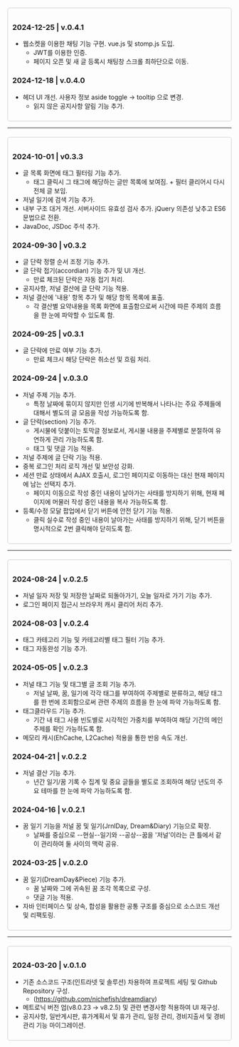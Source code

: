 
<div style="border: 1px solid #ccc; padding: 10px; margin-top:20px; border-radius: 5px;">

### 2024-12-25 | v.0.4.1
- 웹소켓을 이용한 채팅 기능 구현. vue.js 및 stomp.js 도입.
  - JWT를 이용한 인증.
  - 페이지 오픈 및 새 글 등록시 채팅창 스크롤 최하단으로 이동.

### 2024-12-18 | v.0.4.0
- 헤더 UI 개선. 사용자 정보 aside toggle → tooltip 으로 변경.
  - 읽지 않은 공지사항 알림 기능 추가.

</div>

---

<div style="border: 1px solid #ccc; padding: 10px; margin-top:20px; border-radius: 5px;">

### 2024-10-01 | v0.3.3
- 글 목록 화면에 태그 필터링 기능 추가.
  - 태그 클릭시 그 태그에 해당하는 글만 목록에 보여짐. + 필터 클리어시 다시 전체 글 보임.
- 저널 일기에 검색 기능 추가.
- 내부 구조 대거 개선. 서버사이드 유효성 검사 추가. jQuery 의존성 낮추고 ES6 문법으로 전환.
- JavaDoc, JSDoc 주석 추가.

### 2024-09-30 | v0.3.2
- 글 단락 정렬 순서 조정 기능 추가.
- 글 단락 접기(accordian) 기능 추가 및 UI 개선.
  - 만료 체크된 단락은 자동 접기 처리.
- 공지사항, 저널 결산에 글 단락 기능 적용.
- 저널 결산에 '내용' 항목 추가 및 해당 항목 목록에 표출.
  - 각 결산별 요약내용을 목록 화면에 표출함으로써 시간에 따른 주제의 흐름을 한 눈에 파악할 수 있도록 함.

### 2024-09-25 | v0.3.1
- 글 단락에 만료 여부 기능 추가.
  - 만료 체크시 해당 단락은 취소선 및 흐림 처리.

### 2024-09-24 | v.0.3.0
- 저널 주제 기능 추가.
  - 특정 날짜에 묶이지 않지만 인생 시기에 반복해서 나타나는 주요 주제들에 대해서 별도의 글 모음을 작성 가능하도록 함.
- 글 단락(section) 기능 추가.
  - 게시물에 덧붙이는 토막글 정보로서, 게시물 내용을 주제별로 분절하여 유연하게 관리 가능하도록 함.
  - 태그 및 댓글 기능 적용.
- 저널 주제에 글 단락 기능 적용.
- 중복 로그인 처리 로직 개선 및 보안성 강화.
- 세션 만료 상태에서 AJAX 호출시, 로그인 페이지로 이동하는 대신 현재 페이지에 남는 선택지 추가.
  - 페이지 이동으로 작성 중인 내용이 날아가는 사태를 방지하기 위해, 현재 페이지에 머물러 작성 중인 내용을 복사 가능하도록 함.
- 등록/수정 모달 팝업에서 닫기 버튼에 안전 닫기 기능 적용.
  - 클릭 실수로 작성 중인 내용이 날아가는 사태를 방지하기 위해, 닫기 버튼을 명시적으로 2번 클릭해야 닫히도록 함.

</div>

---

<div style="border: 1px solid #ccc; padding: 10px; margin-top:20px; border-radius: 5px;">

### 2024-08-24 | v.0.2.5
- 저널 일자 저장 및 저장한 날짜로 되돌아가기, 오늘 일자로 가기 기능 추가.
- 로그인 페이지 접근시 브라우저 캐시 클리어 처리 추가.

### 2024-08-03 | v.0.2.4
- 태그 카테고리 기능 및 카테고리별 태그 필터 기능 추가.
- 태그 자동완성 기능 추가.

### 2024-05-05 | v.0.2.3
- 저널 태그 기능 및 태그별 글 조회 기능 추가.
  - 저널 날짜, 꿈, 일기에 각각 태그를 부여하여 주제별로 분류하고, 해당 태그를 한 번에 조회함으로써 관련 주제의 흐름을 한 눈에 파악 가능하도록 함.
- 태그클라우드 기능 추가.
  - 기간 내 태그 사용 빈도별로 시각적인 가중치를 부여하여 해당 기간의 메인 주제를 확인 가능하도록 함.
- 메모리 캐시(EhCache, L2Cache) 적용을 통한 반응 속도 개선.

### 2024-04-21 | v.0.2.2
- 저널 결산 기능 추가.
  - 년간 일기/꿈 기록 수 집계 및 중요 글들을 별도로 조회하여 해당 년도의 주요 테마를 한 눈에 파악 가능하도록 함.

### 2024-04-16 | v.0.2.1
- 꿈 일기 기능을 저널 꿈 및 일기(JrnlDay, Dream&Diary) 기능으로 확장.
  - 날짜를 중심으로 --현실--일기와 --공상--꿈을 '저널'이라는 큰 틀에서 같이 관리하여 둘 사이의 맥락 공유.

### 2024-03-25 | v.0.2.0
- 꿈 일기(DreamDay&Piece) 기능 추가.
  - 꿈 날짜와 그에 귀속된 꿈 조각 목록으로 구성.
  - 댓글 기능 적용.
- 자바 인터페이스 및 상속, 합성을 활용한 공통 구조를 중심으로 소스코드 개선 및 리팩토링.

</div>

---

<div style="border: 1px solid #ccc; padding: 10px; margin-top:20px; border-radius: 5px;">

### 2024-03-20 | v.0.1.0
- 기존 소스코드 구조(인트라넷 및 솔루션) 차용하여 프로젝트 세팅 및 Github Repository 구성.
  - (https://github.com/nichefish/dreamdiary)
- 메트로닉 버전 업(v8.0.23 → v8.2.5) 및 관련 변경사항 적용하여 UI 재구성.
- 공지사항, 일반게시판, 휴가계획서 및 휴가 관리, 일정 관리, 경비지출서 및 경비 관리 기능 마이그레이션.

</div>
